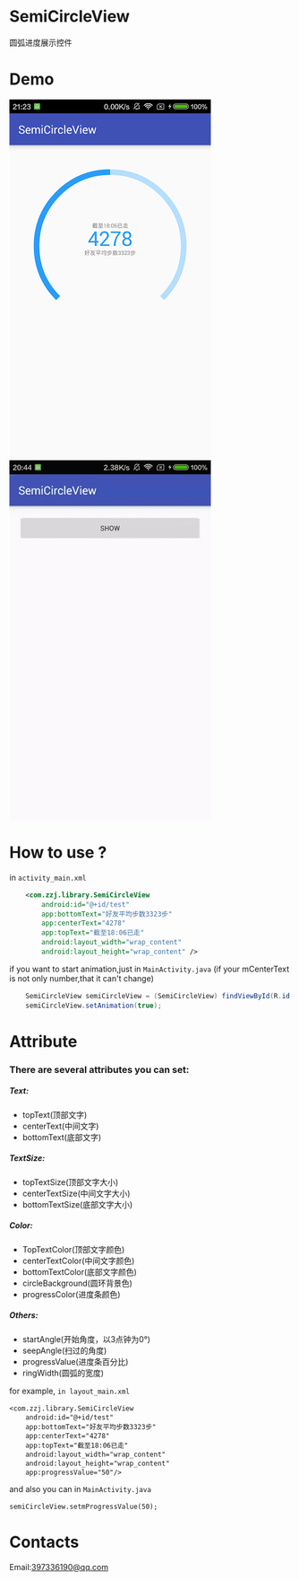 # SemiCircleView
圆弧进度展示控件
# Demo
![](https://github.com/EoniJJ/SemiCircleView/blob/master/device-2016-05-19-212355.png)
![](https://github.com/EoniJJ/SemiCircleView/blob/master/show.gif)
# How to use ?
in `activity_main.xml`
```xml
    <com.zzj.library.SemiCircleView
        android:id="@+id/test"
        app:bottomText="好友平均步数3323步"
        app:centerText="4278"
        app:topText="截至18:06已走"
        android:layout_width="wrap_content"
        android:layout_height="wrap_content" />
```
if you want to start animation,just in `MainActivity.java` (if your mCenterText is not only number,that it can't change)
```java
    SemiCircleView semiCircleView = (SemiCircleView) findViewById(R.id.test);
    semiCircleView.setAnimation(true);
```

# Attribute

### There are several attributes you can set:
##### Text:
+  topText(顶部文字)
+  centerText(中间文字)
+  bottomText(底部文字)

##### TextSize:
+ topTextSize(顶部文字大小)
+ centerTextSize(中间文字大小)
+ bottomTextSize(底部文字大小)

##### Color:
+ TopTextColor(顶部文字颜色)
+ centerTextColor(中间文字颜色)
+ bottomTextColor(底部文字颜色)
+ circleBackground(圆环背景色)
+ progressColor(进度条颜色)

##### Others:
+ startAngle(开始角度，以3点钟为0°)
+ seepAngle(扫过的角度)
+ progressValue(进度条百分比)
+ ringWidth(圆弧的宽度)

for example, `in layout_main.xml`

    <com.zzj.library.SemiCircleView
        android:id="@+id/test"
        app:bottomText="好友平均步数3323步"
        app:centerText="4278"
        app:topText="截至18:06已走"
        android:layout_width="wrap_content"
        android:layout_height="wrap_content"
        app:progressValue="50"/>

and also you can in `MainActivity.java`

    semiCircleView.setmProgressValue(50);

# Contacts
Email:397336190@qq.com
